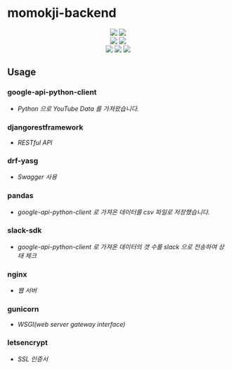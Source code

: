 # momokji-backend

<div align=center>
  <img src="https://img.shields.io/badge/python-3776AB?style=for-the-badge&logo=python&logoColor=white"> 
  <img src="https://img.shields.io/badge/django-092E20?style=for-the-badge&logo=django&logoColor=white"> <br/>
  <img src="https://img.shields.io/badge/amazonec2-FF9900?style=for-the-badge&logo=amazonec2&logoColor=white"> 
  <img src="https://img.shields.io/badge/amazonrds-527FFF?style=for-the-badge&logo=amazonrds&logoColor=white"> <br/>
  <img src="https://img.shields.io/badge/letsencrypt-003A70?style=for-the-badge&logo=letsencrypt&logoColor=white"> 
  <img src="https://img.shields.io/badge/nginx-009639?style=for-the-badge&logo=nginx&logoColor=white"> 
  <img src="https://img.shields.io/badge/gunicorn-499848?style=for-the-badge&logo=gunicorn&logoColor=white"> 
</div> 

## Usage

### google-api-python-client

+ *Python 으로 YouTube Data 를 가져왔습니다.*

### djangorestframework

+ *RESTful API*

### drf-yasg

+ *Swagger 사용*

### pandas

+ *google-api-python-client 로 가져온 데이터를 csv 파일로 저장했습니다.*

### slack-sdk

+ *google-api-python-client 로 가져온 데이터의 갯 수를 slack 으로 전송하여 상태 체크*

### nginx

+ *웹 서버*

### gunicorn

+ *WSGI(web server gateway interface)*

### letsencrypt

+ *SSL 인증서*
